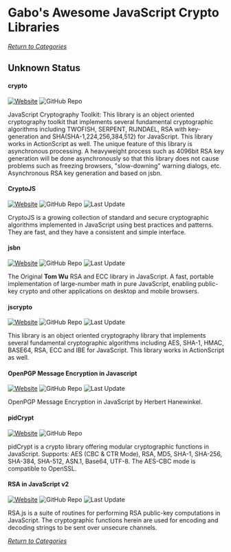 # Gabo's Awesome JavaScript Crypto Libraries

[_Return to Categories_](README.md)


## Unknown Status


#### crypto

[![Website](https://img.shields.io/badge/WebSite-On-brightgreen.svg?style=flat-square&maxAge=5184000)](http://ats.oka.nu/titaniumcore/js/crypto)
![GitHub Repo](https://img.shields.io/badge/github-none-red.svg?style=flat-square&maxAge=5184000)

JavaScript Cryptography Toolkit: This library is an object oriented
cryptography toolkit that implements several fundamental cryptographic
algorithms including TWOFISH, SERPENT, RIJNDAEL, RSA with key-generation
and SHA(SHA-1,224,256,384,512) for JavaScript. This library works in
ActionScript as well. The unique feature of this library is asynchronous
processing. A heavyweight process such as 4096bit RSA key generation
will be done asynchronously so that this library does not cause problems
such as freezing browsers, "slow-downing" warning dialogs, etc.
Asynchronous RSA key generation and based on jsbn.


#### CryptoJS

[![Website](https://img.shields.io/badge/WebSite-On-brightgreen.svg?style=flat-square&maxAge=5184000)](https://code.google.com/archive/p/crypto-js)
![GitHub Repo](https://img.shields.io/badge/github-none-red.svg?style=flat-square&maxAge=5184000)
![Last Update](https://img.shields.io/badge/last%20update-2013-orange.svg?style=flat-square&maxAge=5184000)

CryptoJS is a growing collection of standard and secure cryptographic
algorithms implemented in JavaScript using best practices and patterns.
They are fast, and they have a consistent and simple interface.


#### jsbn

[![Website](https://img.shields.io/badge/WebSite-On-brightgreen.svg?style=flat-square&maxAge=5184000)](http://www-cs-students.stanford.edu/~tjw/jsbn)
![GitHub Repo](https://img.shields.io/badge/github-none-red.svg?style=flat-square&maxAge=5184000)
![Last Update](https://img.shields.io/badge/last%20update-2013-orange.svg?style=flat-square&maxAge=5184000)

The Original **Tom Wu** RSA and ECC library in JavaScript. A fast,
portable implementation of large-number math in pure JavaScript,
enabling public-key crypto and other applications on desktop and mobile
browsers.


#### jscrypto

[![Website](https://img.shields.io/badge/WebSite-On-brightgreen.svg?style=flat-square&maxAge=5184000)](https://code.google.com/archive/p/jscryptolib)
![GitHub Repo](https://img.shields.io/badge/github-none-red.svg?style=flat-square&maxAge=5184000)
![Last Update](https://img.shields.io/badge/last%20update-2009-lightgrey.svg?style=flat-square&maxAge=5184000)

This library is an object oriented cryptography library that implements
several fundamental cryptographic algorithms including AES, SHA-1, HMAC,
BASE64, RSA, ECC and IBE for JavaScript. This library works in
ActionScript as well.


#### OpenPGP Message Encryption in Javascript

[![Website](https://img.shields.io/badge/WebSite-On-brightgreen.svg?style=flat-square&maxAge=5184000)](http://www.hanewin.net/encrypt)
![GitHub Repo](https://img.shields.io/badge/github-none-red.svg?style=flat-square&maxAge=5184000)
![Last Update](https://img.shields.io/badge/last%20update-2011-lightgrey.svg?style=flat-square&maxAge=5184000)

OpenPGP Message Encryption in JavaScript by Herbert Hanewinkel.


#### pidCrypt

[![Website](https://img.shields.io/badge/WebSite-On-brightgreen.svg?style=flat-square&maxAge=5184000)](http://www.pidder.com/pidcrypt)
![GitHub Repo](https://img.shields.io/badge/github-none-red.svg?style=flat-square&maxAge=5184000)

pidCrypt is a crypto library offering modular cryptographic functions in
JavaScript. Supports: AES (CBC & CTR Mode), RSA, MD5, SHA-1, SHA-256,
SHA-384, SHA-512, ASN.1, Base64, UTF-8. The AES-CBC mode is compatible
to OpenSSL.


#### RSA in JavaScript v2

[![Website](https://img.shields.io/badge/WebSite-On-brightgreen.svg?style=flat-square&maxAge=5184000)](http://ohdave.com/rsa)
![GitHub Repo](https://img.shields.io/badge/github-none-red.svg?style=flat-square&maxAge=5184000)
![Last Update](https://img.shields.io/badge/last%20update-2015-yellowgreen.svg?style=flat-square&maxAge=5184000)

RSA.js is a suite of routines for performing RSA public-key computations
in JavaScript. The cryptographic functions herein are used for encoding
and decoding strings to be sent over unsecure channels.



[_Return to Categories_](README.md)
